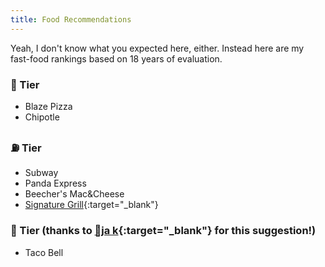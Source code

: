 ```yaml
---
title: Food Recommendations
---
```

Yeah, I don't know what you expected here, either. Instead here are my fast-food rankings based on 18 years of evaluation.

### 🐐 Tier
- Blaze Pizza
- Chipotle

### ⛽ Tier
- Subway
- Panda Express
- Beecher's Mac&Cheese
- [Signature Grill](https://thesignaturegrill.com/){:target="_blank"}

### 💩 Tier (thanks to [💩ja k](https://linkedin.com/in/pk1/){:target="_blank"} for this suggestion!)
- Taco Bell



